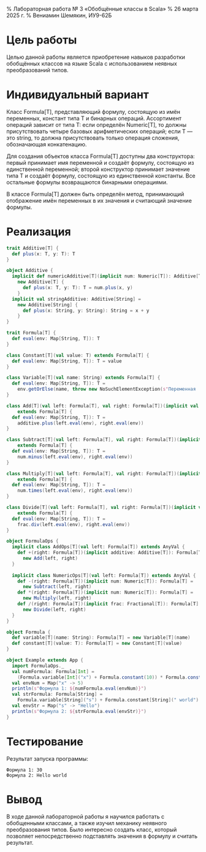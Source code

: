 % Лабораторная работа № 3 «Обобщённые классы в Scala»
% 26 марта 2025 г.
% Вениамин Шемякин, ИУ9-62Б

# Цель работы
Целью данной работы является приобретение навыков разработки обобщённых классов на 
языке Scala с использованием неявных преобразований типов.

# Индивидуальный вариант
Класс Formula[T], представляющий формулу, состоящую из имён переменных, констант типа T 
и бинарных операций. Ассортимент операций зависит от типа T: если определён Numeric[T], 
то должны присутствовать четыре базовых арифметических операций; если T — это string, 
то должна присутствовать только операция сложения, обозначающая конкатенацию.

Для создания объектов класса Formula[T] доступны два конструктора: первый принимает 
имя переменной и создаёт формулу, состоящую из единственной переменной; второй конструктор принимает 
значение типа T и создаёт формулу, состоящую из единственной константы. 
Все остальные формулы возвращаются бинарными операциями.

В классе Formula[T] должен быть определён метод, принимающий отображение имён 
переменных в их значения и считающий значение формулы.
# Реализация

```scala
trait Additive[T] {
  def plus(x: T, y: T): T
}

object Additive {
  implicit def numericAdditive[T](implicit num: Numeric[T]): Additive[T] =
    new Additive[T] {
      def plus(x: T, y: T): T = num.plus(x, y)
    }
  implicit val stringAdditive: Additive[String] =
    new Additive[String] {
      def plus(x: String, y: String): String = x + y
    }
}

trait Formula[T] {
  def eval(env: Map[String, T]): T
}

class Constant[T](val value: T) extends Formula[T] {
  def eval(env: Map[String, T]): T = value
}

class Variable[T](val name: String) extends Formula[T] {
  def eval(env: Map[String, T]): T =
    env.getOrElse(name, throw new NoSuchElementException(s"Переменная '$name' не определена"))
}

class Add[T](val left: Formula[T], val right: Formula[T])(implicit val additive: Additive[T])
    extends Formula[T] {
  def eval(env: Map[String, T]): T =
    additive.plus(left.eval(env), right.eval(env))
}

class Subtract[T](val left: Formula[T], val right: Formula[T])(implicit val num: Numeric[T])
    extends Formula[T] {
  def eval(env: Map[String, T]): T =
    num.minus(left.eval(env), right.eval(env))
}

class Multiply[T](val left: Formula[T], val right: Formula[T])(implicit val num: Numeric[T])
    extends Formula[T] {
  def eval(env: Map[String, T]): T =
    num.times(left.eval(env), right.eval(env))
}

class Divide[T](val left: Formula[T], val right: Formula[T])(implicit val frac: Fractional[T])
    extends Formula[T] {
  def eval(env: Map[String, T]): T =
    frac.div(left.eval(env), right.eval(env))
}

object FormulaOps {
  implicit class AddOps[T](val left: Formula[T]) extends AnyVal {
    def +(right: Formula[T])(implicit additive: Additive[T]): Formula[T] =
      new Add(left, right)
  }
  
  implicit class NumericOps[T](val left: Formula[T]) extends AnyVal {
    def -(right: Formula[T])(implicit num: Numeric[T]): Formula[T] =
      new Subtract(left, right)
    def *(right: Formula[T])(implicit num: Numeric[T]): Formula[T] =
      new Multiply(left, right)
    def /(right: Formula[T])(implicit frac: Fractional[T]): Formula[T] =
      new Divide(left, right)
  }
}

object Formula {
  def variable[T](name: String): Formula[T] = new Variable[T](name)
  def constant[T](value: T): Formula[T] = new Constant[T](value)
}

object Example extends App {
  import FormulaOps._
  val numFormula: Formula[Int] =
    (Formula.variable[Int]("x") + Formula.constant(10)) * Formula.constant(2)
  val envNum = Map("x" -> 5)
  println(s"Формула 1: ${numFormula.eval(envNum)}")
  val strFormula: Formula[String] =
    Formula.variable[String]("s") + Formula.constant[String](" world")
  val envStr = Map("s" -> "Hello")
  println(s"Формула 2: ${strFormula.eval(envStr)}")
}

```

# Тестирование

Результат запуска программы:

```
Формула 1: 30
Формула 2: Hello world
```

# Вывод
В ходе данной лабораторной работы я научился работать с обобщенными классами, а также изучил 
механику неявного преобразования типов. Было интересно создать класс, который позволяет 
непосредственно подставлять значения в формулу и считать результат.